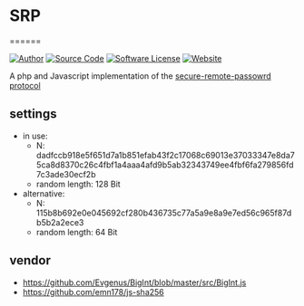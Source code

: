 # SRP 
======

[![Author](https://img.shields.io/badge/author-falkm-blue.svg?style=flat-square)](https://falk-m.de)
[![Source Code](http://img.shields.io/badge/source-falkmueller/srp-blue.svg?style=flat-square)](https://github.com/falkmueller/srp)
[![Software License](https://img.shields.io/badge/license-MIT-brightgreen.svg?style=flat-square)](LICENSE)
[![Website](https://img.shields.io/website-falk-falk/http/falk-m.de.svg)](https://falk-m.de)

A php and Javascript implementation of the [secure-remote-passowrd protocol](http://srp.stanford.edu/design.html)

## settings
- in use:
    - N: dadfccb918e5f651d7a1b851efab43f2c17068c69013e37033347e8da75ca8d8370c26c4fbf1a4aaa4afd9b5ab32343749ee4fbf6fa279856fd7c3ade30ecf2b
    - random length: 128 Bit
- alternative:
    - N: 115b8b692e0e045692cf280b436735c77a5a9e8a9e7ed56c965f87db5b2a2ece3
    - random length: 64 Bit

## vendor
- https://github.com/Evgenus/BigInt/blob/master/src/BigInt.js
- https://github.com/emn178/js-sha256
